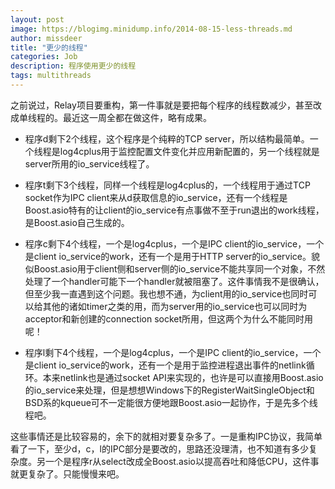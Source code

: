 ```yaml
---
layout: post
image: https://blogimg.minidump.info/2014-08-15-less-threads.md
author: missdeer
title: "更少的线程"
categories: Job
description: 程序使用更少的线程
tags: multithreads
---
```

之前说过，Relay项目要重构，第一件事就是要把每个程序的线程数减少，甚至改成单线程的。最近这一周全都在做这件，略有成果。

- 程序d剩下2个线程，这个程序是个纯粹的TCP server，所以结构最简单。一个线程是log4cplus用于监控配置文件变化并应用新配置的，另一个线程就是server所用的io_service线程了。

- 程序t剩下3个线程，同样一个线程是log4cplus的，一个线程用于通过TCP socket作为IPC client来从d获取信息的io_service，还有一个线程是Boost.asio特有的让client的io_service有点事做不至于run退出的work线程，是Boost.asio自己生成的。

- 程序c剩下4个线程，一个是log4cplus，一个是IPC client的io_service，一个是client io_service的work，还有一个是用于HTTP server的io_service。貌似Boost.asio用于client侧和server侧的io_service不能共享同一个对象，不然处理了一个handler可能下一个handler就被阻塞了。这件事情我不是很确认，但至少我一直遇到这个问题。我也想不通，为client用的io_service也同时可以给其他的诸如timer之类的用，而为server用的io_service也可以同时为acceptor和新创建的connection socket所用，但这两个为什么不能同时用呢！

- 程序l剩下4个线程，一个是log4cplus，一个是IPC client的io_service，一个是client io_service的work，还有一个是用于监控进程退出事件的netlink循环。本来netlink也是通过socket API来实现的，也许是可以直接用Boost.asio的io_service来处理，但是想想Windows下的RegisterWaitSingleObject和BSD系的kqueue可不一定能很方便地跟Boost.asio一起协作，于是先多个线程吧。

这些事情还是比较容易的，余下的就相对要复杂多了。一是重构IPC协议，我简单看了一下，至少d，c，l的IPC部分是要改的，思路还没理清，也不知道有多少复杂度。另一个是程序r从select改成全Boost.asio以提高吞吐和降低CPU，这件事就更复杂了。只能慢慢来吧。
